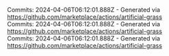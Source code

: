 Commits: 2024-04-06T06:12:01.888Z - Generated via https://github.com/marketplace/actions/artificial-grass
<br>
Commits: 2024-04-06T06:12:01.888Z - Generated via https://github.com/marketplace/actions/artificial-grass
<br>
Commits: 2024-04-06T06:12:01.888Z - Generated via https://github.com/marketplace/actions/artificial-grass
<br>
